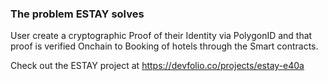 ### The problem ESTAY solves
User create a cryptographic Proof of their Identity via PolygonID and that proof is verified Onchain to Booking of hotels through the Smart contracts.
</br>


Check out the ESTAY project at https://devfolio.co/projects/estay-e40a
